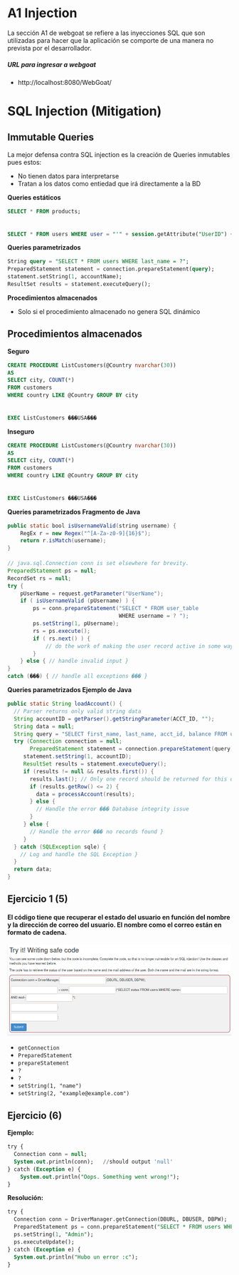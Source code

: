 # A1 Injection

La sección A1 de webgoat se refiere a las inyecciones SQL que son utilizadas para hacer que la aplicación se comporte de una manera no prevista por el desarrollador.

##### URL para ingresar a webgoat
+ http://localhost:8080/WebGoat/

# SQL Injection (Mitigation)

## Immutable Queries

La mejor defensa contra SQL injection es la creación de Queries inmutables pues estos:
+ No tienen datos para interpretarse
+ Tratan a los datos como entiedad que irá directamente a la BD

**Queries estáticos**
```SQL
SELECT * FROM products;


SELECT * FROM users WHERE user = "'" + session.getAttribute("UserID") + "'";
```

**Queries parametrizados**
```SQL
String query = "SELECT * FROM users WHERE last_name = ?";
PreparedStatement statement = connection.prepareStatement(query);
statement.setString(1, accountName);
ResultSet results = statement.executeQuery();
```

**Procedimientos almacenados**
+ Solo si el procedimiento almacenado no genera SQL dinámico

## Procedimientos almacenados

**Seguro**
```sql
CREATE PROCEDURE ListCustomers(@Country nvarchar(30))
AS
SELECT city, COUNT(*)
FROM customers
WHERE country LIKE @Country GROUP BY city


EXEC ListCustomers ���USA���
```

**Inseguro**
```sql
CREATE PROCEDURE ListCustomers(@Country nvarchar(30))
AS
SELECT city, COUNT(*)
FROM customers
WHERE country LIKE @Country GROUP BY city


EXEC ListCustomers ���USA���
```

**Queries parametrizados Fragmento de Java**
```java
public static bool isUsernameValid(string username) {
    RegEx r = new Regex("^[A-Za-z0-9]{16}$");
    return r.isMatch(username);
}

// java.sql.Connection conn is set elsewhere for brevity.
PreparedStatement ps = null;
RecordSet rs = null;
try {
    pUserName = request.getParameter("UserName");
    if ( isUsernameValid (pUsername) ) {
        ps = conn.prepareStatement("SELECT * FROM user_table
                                   WHERE username = ? ");
        ps.setString(1, pUsername);
        rs = ps.execute();
        if ( rs.next() ) {
            // do the work of making the user record active in some way
        }
    } else { // handle invalid input }
}
catch (���) { // handle all exceptions ��� }
```


**Queries parametrizados Ejemplo de Java**
```java
public static String loadAccount() {
  // Parser returns only valid string data
  String accountID = getParser().getStringParameter(ACCT_ID, "");
  String data = null;
  String query = "SELECT first_name, last_name, acct_id, balance FROM user_data WHERE acct_id = ?";
  try (Connection connection = null;
       PreparedStatement statement = connection.prepareStatement(query)) {
     statement.setString(1, accountID);
     ResultSet results = statement.executeQuery();
     if (results != null && results.first()) {
       results.last(); // Only one record should be returned for this query
       if (results.getRow() <= 2) {
         data = processAccount(results);
       } else {
         // Handle the error ��� Database integrity issue
       }
     } else {
       // Handle the error ��� no records found }
     }
  } catch (SQLException sqle) {
    // Log and handle the SQL Exception }
  }
  return data;
}
```

## Ejercicio 1 (5)

#### El código tiene que recuperar el estado del usuario en función del nombre y la dirección de correo del usuario. El nombre como el correo están en formato de cadena.

![Ejercicio 1 (5)](img3/ejercicio1.png)
+ `getConnection`
+ `PreparedStatement`
+ `prepareStatement`
+ `?`
+ `?`
+ `setString(1, "name")`
+ `setString(2, "example@example.com")`

## Ejercicio (6)


**Ejemplo:**
```sql
try {
  Connection conn = null;
  System.out.println(conn);   //should output 'null'
} catch (Exception e) {
    System.out.println("Oops. Something went wrong!");
}
```

**Resolución:**
```sql
try {  
  Connection conn = DriverManager.getConnection(DBURL, DBUSER, DBPW);  
  PreparedStatement ps = conn.prepareStatement("SELECT * FROM users WHERE name = ?");  
  ps.setString(1, "Admin");  
  ps.executeUpdate();  
} catch (Exception e) {  
  System.out.println("Hubo un error :c");  
}
```